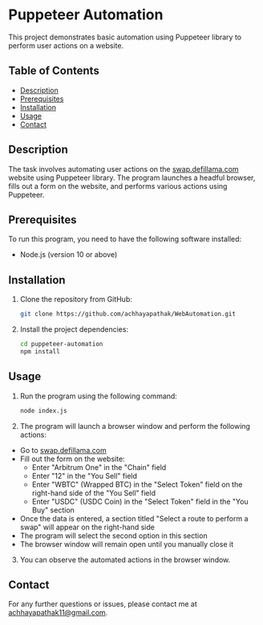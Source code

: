 # Puppeteer Automation

This project demonstrates basic automation using Puppeteer library to perform user actions on a website.

## Table of Contents

- [Description](#description)
- [Prerequisites](#prerequisites)
- [Installation](#installation)
- [Usage](#usage)
- [Contact](#contact)

## Description

The task involves automating user actions on the [swap.defillama.com](https://swap.defillama.com) website using Puppeteer library. The program launches a headful browser, fills out a form on the website, and performs various actions using Puppeteer.

## Prerequisites

To run this program, you need to have the following software installed:

- Node.js (version 10 or above)

## Installation

1. Clone the repository from GitHub:

    ```bash
    git clone https://github.com/achhayapathak/WebAutomation.git
    ```


2. Install the project dependencies:

    ```bash
    cd puppeteer-automation
    npm install
    ```


## Usage

1. Run the program using the following command:

    ```bash
    node index.js
    ```

2. The program will launch a browser window and perform the following actions:

- Go to [swap.defillama.com](https://swap.defillama.com)
- Fill out the form on the website:
  - Enter "Arbitrum One" in the "Chain" field
  - Enter "12" in the "You Sell" field
  - Enter "WBTC" (Wrapped BTC) in the "Select Token" field on the right-hand side of the "You Sell" field
  - Enter "USDC" (USDC Coin) in the "Select Token" field in the "You Buy" section
- Once the data is entered, a section titled "Select a route to perform a swap" will appear on the right-hand side
- The program will select the second option in this section
- The browser window will remain open until you manually close it

3. You can observe the automated actions in the browser window.

## Contact

For any further questions or issues, please contact me at [achhayapathak11@gmail.com](mailto:achhayapathak11@gmail.com).

